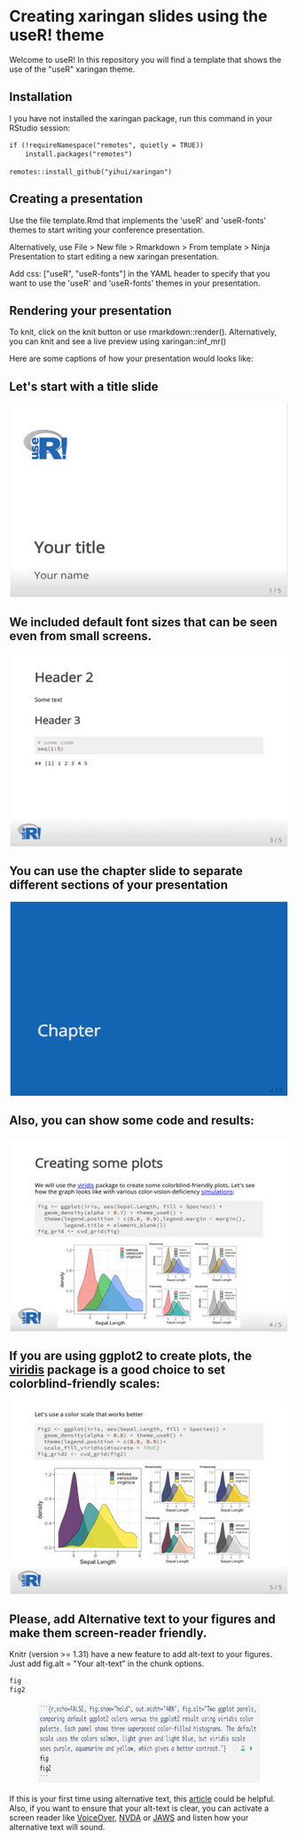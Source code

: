 #  Creating xaringan slides using the useR! theme


Welcome to useR! In this repository you will find a template that shows the use of the "useR" xaringan theme. 

## Installation 

I you have not installed the xaringan package, run this command in your RStudio session:

```
if (!requireNamespace("remotes", quietly = TRUE))
    install.packages("remotes")

remotes::install_github("yihui/xaringan")
```

## Creating a presentation

Use the file template.Rmd that implements the 'useR' and 'useR-fonts' themes to start writing your conference presentation. 

Alternatively, use File > New file > Rmarkdown > From template > Ninja Presentation 
to start editing a new xaringan presentation. 


Add css: ["useR", "useR-fonts"] in the YAML header to specify that you want to use the 'useR' and 'useR-fonts' themes in your presentation.


## Rendering your presentation

To knit, click on the knit button or use rmarkdown::render(). Alternatively, you can knit and see a live preview using xaringan::inf_mr()


Here are some captions of how your presentation would looks like:

## Let's start with a title slide


<p align="center">
<img src="img/title.png"
     alt="An example of a title slide with the xaringan theme 'useR' including the conference logo in the top left corner and the presentation's title and presenter's name in the bottom left corner"
     width="500" 
     height="350" />
</p>


## We included default font sizes that can be seen even from small screens.

<p align="center">
<img src="img/header.png"
     alt="An example slide showing the appropiate font size of the headers included in the xaringan theme configuration, as well as the font size of some R code"
     width="500" 
     height="350" />
</p>


## You can use the chapter slide to separate different sections of your presentation


<p align="center">
<img src="img/chapter.png"
     alt="A slide of class 'chapter' with blue background and the word 'Chapter' in light grey color at the left center of the slide"
     width="500" 
     height="350" />
</p>


## Also, you can show some code and results:

<p align="center">
<img src="img/plots.png"
     alt="In the left column: An example histogram created with the default ggplot2 color scale, showing three curves in pink, green and blue. In the right column: four panels showing how the histogram curves look with four different color-vision-deficiencies"
     width="500" 
     height="350" />
</p>


## If you are using ggplot2 to create plots, the [viridis](https://cran.r-project.org/web/packages/viridis/vignettes/intro-to-viridis.html) package is a good choice to set colorblind-friendly scales: 

<p align="center">
<img src="img/plots_viridis.png"
     alt="In the left column: The histogram created with ggplot2 now includes a colorblind-friendly scale, showing three curves in purple, green and yellow. In the right column: four panels showing how the histogram curves look with four different color-vision-deficiencies"
     width="500" 
     height="350" />
</p>


## Please, add Alternative text to your figures and make them screen-reader friendly.   

Knitr (version >= 1.31) have a new feature to add alt-text to your figures. Just add fig.alt = "Your alt-text” in the chunk options.

```{r, echo = FALSE, fig-show = “hold”, out.width = “40%“, fig.alt = “Two ggplot panels, comparing deafult ggplot2 colors versus the ggplot2 result using viridis color palette, Each panel shows three superposed color-filled histograms. The default scale uses the colors salmon, light green and light blue, but viridis scale uses purple, aquamarine and yellow, which gives a better contrast.“}
fig
fig2
```

<p align="center">
<img src="img/fig_alt.png"
     alt="An example R markdown chunk that shows how to use the new option fig.alt. The R chunk options used in this example are: echo=FALSE, fig.show='hold', out.width='40%', fig.alt='Two ggplot panels, comparing default ggplot2 colors versus the ggplot2 result using viridis color palette. Each panel shows three superposed color-filled histograms. The default scale uses the colors salmon, light green and light blue, but viridis scale uses purple, aquamarine and yellow, which gives a better contrast.' "
     width="400" 
     height="150" />
</p>


If this is your first time using alternative text, this [article](https://www.techsmith.com/blog/how-to-create-alternative-text-for-images-for-accessibility-and-seo/) could be helpful. Also, if you want to ensure that your alt-text is clear, you can activate a screen reader like [VoiceOver](https://webaim.org/articles/voiceover/), [NVDA](https://webaim.org/articles/nvda/) or [JAWS](https://webaim.org/articles/jaws/) and listen how your alternative text will sound. 


